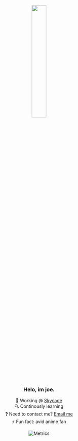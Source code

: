 <div align="center">
<img src="https://camo.githubusercontent.com/e2e3940969a45f9a09942babd34781c1284a33c6aafa1799b970eec382552303/68747470733a2f2f692e70696e696d672e636f6d2f6f726967696e616c732f61382f38622f65392f61383862653966376465623930633365313737396239666434313465613864622e676966" align="center" style="width: 30%" />

  

### <div align="center">Helo, im joe.</div>  
  

🔭 Working @ [Skycade](https://skycade.net)<br>
🔍 Continously learning<br>
❓ Need to contact me? [Email me](mailto:me@hypews.com)  <br>
⚡ Fun fact: avid anime fan<br>

![Metrics](https://metrics.lecoq.io/hypewsthedev?template=classic&isocalendar=1&languages=1&lines=1&tweets=1&notable=1&isocalendar.duration=half-year&languages.ignored=python%2C%20css&languages.limit=8&languages.sections=most-used&languages.colors=github&languages.threshold=0%25&languages.indepth=false&languages.analysis.timeout=15&languages.categories=markup%2C%20programming&languages.recent.categories=markup%2C%20programming&languages.recent.load=300&languages.recent.days=14&notable.from=all&notable.repositories=true&notable.indepth=false&tweets.attachments=false&tweets.limit=2&tweets.user=joehosten_&config.timezone=Europe%2FLondon)
</div>
